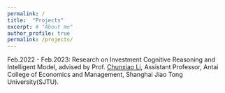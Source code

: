 ```yaml
---
permalink: /
title:  "Projects"
excerpt: # "About me"
author_profile: true
permalink: /projects/
---
```




Feb.2022 - Feb.2023: Research on Investment Cognitive Reasoning and Intelligent Model, advised by Prof. [Chunxiao Li](https://itf.sjtu.edu.cn/show-213-9.html), Assistant Professor, Antai College of Economics and Management, Shanghai Jiao Tong University(SJTU).

